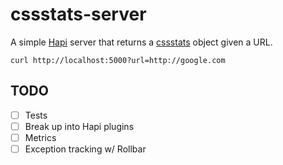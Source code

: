 # cssstats-server

A simple [Hapi](http://hapijs.com/) server that returns a
[cssstats](https://github.com/cssstats/cssstats) object given a URL.

```
curl http://localhost:5000?url=http://google.com
```

## TODO

- [ ] Tests
- [ ] Break up into Hapi plugins
- [ ] Metrics
- [ ] Exception tracking w/ Rollbar
